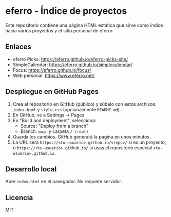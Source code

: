 # eferro - Índice de proyectos

Este repositorio contiene una página HTML estática que sirve como índice hacia varios proyectos y el sitio personal de eferro.

## Enlaces

- eferro Picks: https://eferro.github.io/eferro-picks-site/
- SimpleCalendar: https://eferro.github.io/simplecalendar/
- Focus: https://eferro.github.io/focus/
- Web personal: https://www.eferro.net/

## Despliegue en GitHub Pages

1. Crea el repositorio en GitHub (público) y súbelo con estos archivos: `index.html` y `style.css` (opcionalmente `README.md`).
2. En GitHub, ve a Settings → Pages.
3. En "Build and deployment", selecciona:
   - Source: "Deploy from a branch"
   - Branch: `main` y carpeta `/ (root)`
4. Guarda los cambios. GitHub generará la página en unos minutos.
5. La URL será `https://<tu-usuario>.github.io/<repo>/` si es un proyecto, o `https://<tu-usuario>.github.io/` si usas el repositorio especial `<tu-usuario>.github.io`.

## Desarrollo local

Abre `index.html` en el navegador. No requiere servidor.

## Licencia

MIT

